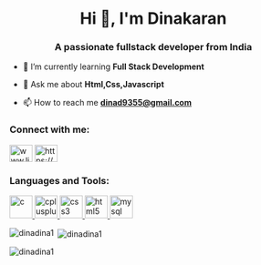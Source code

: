 <h1 align="center">Hi 👋, I'm Dinakaran</h1>
<h3 align="center">A passionate fullstack developer from India</h3>

- 🌱 I’m currently learning **Full Stack Development**

- 💬 Ask me about **Html,Css,Javascript**

- 📫 How to reach me **dinad9355@gmail.com**

<h3 align="left">Connect with me:</h3>
<p align="left">
<a href="https://linkedin.com/in/www.linkedin.com/in/dinakaran1" target="blank"><img align="center" src="https://w7.pngwing.com/pngs/511/605/png-transparent-in-logo-linkedin-diduco-ab-icon-linkedin-blue-angle-text-thumbnail.png" alt="www.linkedin.com/in/dinakaran1" height="30" width="40" /></a>
<a href="https://www.hackerrank.com/https://www.hackerrank.com/profile/dinad9355" target="blank"><img align="center" src="https://e7.pngegg.com/pngimages/891/900/png-clipart-logo-hackerrank-where-s-weed-java-hacker-thumbnail.png" alt="https://www.hackerrank.com/profile/dinad9355" height="30" width="40" /></a>
</p>

<h3 align="left">Languages and Tools:</h3>
<p align="left"> <a href="https://www.cprogramming.com/" target="_blank" rel="noreferrer"> <img src="https://encrypted-tbn0.gstatic.com/images?q=tbn:ANd9GcS4lwrxofkVF3J44hurl9rWSBm0VwE2qHTCXkb-dfl6qdb5If2S_dWsILC1UEBDkYkaJSw&usqp=CAU" alt="c" width="40" height="40"/> </a> <a href="https://www.w3schools.com/cpp/" target="_blank" rel="noreferrer"> <img src="https://encrypted-tbn0.gstatic.com/images?q=tbn:ANd9GcQdLLRTZN2AJjXroDc_SMVqoh7tLdahDWNe6Vqm-eepHvze0xP5Ki1MuNZVjbi63TqYpg8&usqp=CAU" alt="cplusplus" width="40" height="40"/> </a> <a href="https://www.w3schools.com/css/" target="_blank" rel="noreferrer"> <img src="https://cdn.freebiesupply.com/logos/large/2x/css3-logo-svg-vector.svg" alt="css3" width="40" height="40"/> </a> <a href="https://www.w3.org/html/" target="_blank" rel="noreferrer"> <img src="https://assets.stickpng.com/images/5847f5bdcef1014c0b5e489c.png" alt="html5" width="40" height="40"/> </a> <a href="https://www.mysql.com/" target="_blank" rel="noreferrer"> <img src="https://encrypted-tbn0.gstatic.com/images?q=tbn:ANd9GcQ1oCK0lYsxr1V9dgucz-YPuYYsaesMcPzjQWDfPbaDMw&s" alt="mysql" width="40" height="40"/> </a> </p>

<p><img align="left" src="https://github-readme-stats.vercel.app/api/top-langs?username=dinadina1&show_icons=true&locale=en&layout=compact" alt="dinadina1" /></p>

<p>&nbsp;<img align="center" src="https://github-readme-stats.vercel.app/api?username=dinadina1&show_icons=true&locale=en" alt="dinadina1" /></p>

<p><img align="center" src="https://github-readme-streak-stats.herokuapp.com/?user=dinadina1&" alt="dinadina1" /></p>
